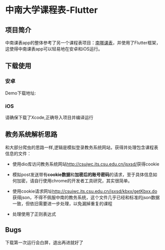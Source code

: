 # 中南大学课程表-Flutter

## 项目简介
中南课表app的整体参考了另一个课程表项目：[南哪课表](https://github.com/idealclover/NJU-Class-Shedule-Flutter)，并使用了Flutter框架，这使得中南课表app可以轻易地在安卓和iOS运行。
## 下载使用


### 安卓

Demo下载地址:



### iOS

请确保下载了Xcode,正确导入项目并编译运行

## 教务系统解析思路

和大部分爬虫的思路一样,逻辑是模拟登录教务系统网站，获得并处理包含课程表信息的文件：

- 使用dio库访问教务系统网站<http://csujwc.its.csu.edu.cn/jsxsd/>获得cookie

- 模拟post发送带有**cookie数据**和**加密后的账号密码**的请求，至于具体信息如何加密，请自行使用chrome的开发者工具研究，其实很简单。

- 使用cookie请求网址<http://csujwc.its.csu.edu.cn/jsxsd/kbxx/getKbxx.do>获得json，不得不佩服中南的教务系统，这个文件几乎已经和标准的json数据一致，但依旧需要进一步处理，以免漏掉重复的课程

- 处理使用了正则表达式

## Bugs

下载第一次运行会白屏，退出再进就好了
